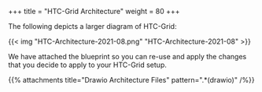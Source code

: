 +++
title = "HTC-Grid Architecture"
weight = 80
+++

The following depicts a larger diagram of HTC-Grid:

{{< img "HTC-Architecture-2021-08.png"  "HTC-Architecture-2021-08" >}}


We have attached the blueprint so you can re-use and apply the changes that you decide to apply to your HTC-Grid setup.

{{% attachments title="Drawio Architecture Files" pattern=".*(drawio)" /%}}